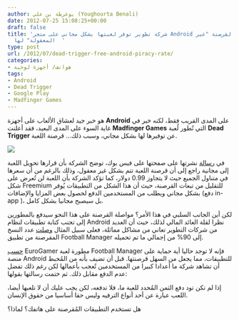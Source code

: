 ```yaml
---
author: يوغرطة بن علي (Youghourta Benali)
date: 2012-07-25 15:08:25+00:00
draft: false
title: 'شركة تطوير توفر لعبتها بشكل مجاني على متجر Android احتجاجا على القرصنة "غير
  المعقولة" لها  '
type: post
url: /2012/07/dead-trigger-free-android-piracy-rate/
categories:
- هواتف/ أجهزة لوحية
tags:
- Android
- Dead Trigger
- Google Play
- Madfinger Games
---
```


هو خبر جيد لعشاق الألعاب على أجهزة **Android** على المدى القريب فقط، لكنه خبر في غاية السوء على المدى البعيد، فقد أعلنت **Madfinger Games** التي تُطور لُعبة **Dead Trigger** عن توفيرها لها بشكل مجاني، وسبب ذلك... قرصنة اللعبة.




[![](https://www.it-scoop.com/wp-content/uploads/2012/07/android-piracy.png)
](https://www.it-scoop.com/wp-content/uploads/2012/07/android-piracy.png)




في [رسالة](https://www.facebook.com/DEADTRIGGER/posts/228353737287174) نشرتها على صفحتها على فيس بوك، توضح الشركة بأن قرارها تحويل اللعبة إلى مجانية راجع إلى أن قرصنة اللعبة تتم بشكل غير معقول، وذلك بالرغم من أن سعرها في متناول الجميع حيث لا يتجاوز 0.99 دولار، كما تؤكد الشركة بأن اللعبة لن تُعرض على شكل Freemium للتقليل من تبعات القرصنة، حيث أن هذا الشكل من التطبيقات يُوفر بشكل مجاني ويطلب من المستخدمين الدفع لحصول بعض المزايا والإضافات (دفع in-app )، بل سيصبح مجانيا بشكل كامل.




لكن أين الجانب السلبي في هذا الأمر؟ مواصلة القرصنة على هذا النحو سيدفع بالمطورين إلى تجنب كتابة تطبيقات لنظام Android نظرا لقلة العائد المالي لذلك، حيث أن العديد من شركات التطوير تعاني من مشاكل مماثلة، فعلى سبيل المثال [وصلت](http://www.eurogamer.net/articles/2012-07-23-android-piracy-unbelievably-high-dead-trigger-dev) عدد النسخ المقرصنة من تطبيق Football Manager إلى 90% من إجمالي ما تم تحميله.




[حسب](http://www.eurogamer.net/articles/2012-04-24-football-manager-dev-hopes-to-stick-with-android-despite-9-1-piracy-rate) EuroGamer مطورة لعبة Football Manager فإنه لا توجد حاليا أية حماية على منصة Android للتطبيقات، مما يجعل من السهل قرصنتها. قبل أن تضيف بأنه من المُحبط أن تشاهد شركة ما أعدادا كبيرا من المستخدمين تُعجب بأعمالها لكن رغم ذلك تفضل عدم الدفع مقابل ذلك. ثم ختمت رسالتها بقولها:




إذا لم تكن تود دفع الثمن المُحدد للعبة ما، فلا تدفعه، لكن يجب عليك أن لا تلعبها أيضا، اللعب عبارة عن أحد أنواع الترفيه وليس حقا أساسيا من حقوق الإنسان.




هل تستخدم التطبيقات المُقرصنة على هاتفك؟ لماذا؟
